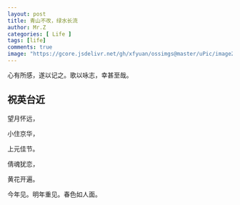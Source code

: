 ```yaml
---
layout: post
title: 青山不改，绿水长流
author: Mr.Z
categories: [ Life ]
tags: [life]
comments: true
image: "https://gcore.jsdelivr.net/gh/xfyuan/ossimgs@master/uPic/image20221129.jpeg"
---
```


心有所感，遂以记之。歌以咏志，幸甚至哉。

## 祝英台近

望月怀远，

小住京华，

上元佳节。

倩魂犹恋，

黄花开遍。

今年见。明年重见。春色如人面。
